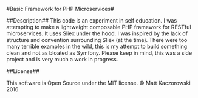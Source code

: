 #Basic Framework for PHP Microservices###Description##This code is an experiment in self education. I was attempting to make a lightweight composable PHP frameworkfor RESTful microservices. It uses Sliex under the hood. I was inspired by the lack of structure and convention surrounding Sliex (at the time). There were too many terrible examples in the wild, this is my attempt to buildsomething clean and not as bloated as Symfony. Please keep in mind, this was a side project and is very much awork in progress.##License##This software is Open Source under the MIT license.&copy; Matt Kaczorowski 2016